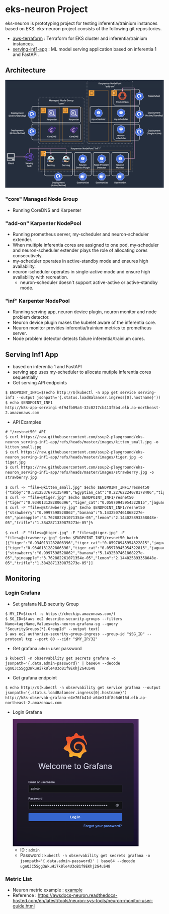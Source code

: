 # eks-neuron Project

eks-neuron is prototyping project for testing inferentia/trainium instances based on EKS. eks-neuron project consists of the following git repositories.

* [aws-terraform](https://github.com/ssup2-playground/eks-neuron_aws-terraform) : Terraform for EKS cluster and inferentia/trainium instances.
* [serving-inf1-app](https://github.com/ssup2-playground/eks-neuron_serving-inf1-app) : ML model serving application based on inferentia 1 and FastAPI.

## Architecture

<img src="/images/architecture.png" width="800"/>

### "core" Managed Node Group

* Running CoreDNS and Karpenter

### "add-on" Karpenter NodePool

* Running prometheus server, my-scheduler and neuron-scheduler extender.
* When multiple inferentia cores are assigned to one pod, my-scheduler and neuron-scheduler extender plays the role of allocating cores consecutively.
* my-scheduler operates in active-standby mode and ensures high availability.
* neuron-scheduler operates in single-active mode and ensure high availability with recreation.
  * neuron-scheduler doesn't support active-active or active-standby mode.

### "inf" Karpenter NodePool

* Running serving app, neuron device plugin, neuron monitor and node problem detector.
* Neuron device plugin makes the kubelet aware of the inferentia core.
* Neuron monitor provides inferentia/trainium metrics to prometheus server. 
* Node problem detector detects failure inferentia/trainium cores.

## Serving Inf1 App

* based on inferentia 1 and FastAPI
* serving app uses my-scheduler to allocate mutiple inferentia cores sequentially
* Get serving API endpoints
```shell
$ ENDPOINT_INF1=$(echo http://$(kubectl -n app get service serving-inf1 --output jsonpath='{.status.loadBalancer.ingress[0].hostname}'))
$ echo $ENDPOINT_INF1
http://k8s-app-servingi-6f94fb09a3-32c0217cb413f5b4.elb.ap-northeast-2.amazonaws.com
```
* API Examples
```shell
# "/restnet50" API
$ curl https://raw.githubusercontent.com/ssup2-playground/eks-neuron_serving-inf1-app/refs/heads/master/images/kitten_small.jpg -o kitten_small.jpg
$ curl https://raw.githubusercontent.com/ssup2-playground/eks-neuron_serving-inf1-app/refs/heads/master/images/tiger.jpg -o tiger.jpg
$ curl https://raw.githubusercontent.com/ssup2-playground/eks-neuron_serving-inf1-app/refs/heads/master/images/strawberry.jpg -o strawberry.jpg

$ curl -F "file=@kitten_small.jpg" $echo $ENDPOINT_INF1/resnet50
{"tabby":"0.5812537670135498","Egyptian_cat":"0.22762224078178406","tiger_cat":"0.10100676119327545","lynx":"0.07389812916517258","tiger":"0.010001023299992085"}
$ curl -F "file=@tiger.jpg" $echo $ENDPOINT_INF1/resnet50
{"tiger":"0.9340131282806396","tiger_cat":"0.05970945954322815","jaguar":"0.0014042318798601627","zebra":"0.0005853709881193936","tabby":"0.0003550454566720873"}%
$ curl -F "file=@strawberry.jpg" $echo $ENDPOINT_INF1/resnet50
{"strawberry":"0.9997598528862","banana":"5.1432507461868227e-05","pineapple":"3.762882261071354e-05","lemon":"2.144025893358048e-05","trifle":"1.3842871339875273e-05"}%

$ curl -F "files=@tiger.jpg" -F "files=@tiger.jpg" -F "files=@strawberry.jpg" $echo $ENDPOINT_INF1/resnet50_batch
[{"tiger":"0.9340131282806396","tiger_cat":"0.05970945954322815","jaguar":"0.0014042318798601627","zebra":"0.0005853709881193936","tabby":"0.0003550454566720873"},{"tiger":"0.9340131282806396","tiger_cat":"0.05970945954322815","jaguar":"0.0014042318798601627","zebra":"0.0005853709881193936","tabby":"0.0003550454566720873"},{"strawberry":"0.9997598528862","banana":"5.1432507461868227e-05","pineapple":"3.762882261071354e-05","lemon":"2.144025893358048e-05","trifle":"1.3842871339875273e-05"}]
```

## Monitoring

### Login Grafana

* Set grafana NLB security Group
```
$ MY_IP=$(curl -s https://checkip.amazonaws.com/)
$ SG_ID=$(aws ec2 describe-security-groups --filters Name=tag:Name,Values=eks-neuron-grafana-sg --query "SecurityGroups[*].GroupId" --output text)
$ aws ec2 authorize-security-group-ingress --group-id "$SG_ID" --protocol tcp --port 80 --cidr "$MY_IP/32"
```

* Get grafana `admin` user password
```
$ kubectl -n observability get secrets grafana -o jsonpath='{.data.admin-password}' | base64 --decode
ugnQJC5Sgg3WkuHi7k8le4U3oB1f9EKhj2G4uS48
```

* Get grafana endpoint
```shell
$ echo http://$(kubectl -n observability get service grafana --output jsonpath='{.status.loadBalancer.ingress[0].hostname}')
http://k8s-observab-grafana-e4e76fb41d-a64e31df8c64616d.elb.ap-northeast-2.amazonaws.com
```

* Login Grafana

  <img src="/images/grafana-login.png" width="400"/>

  * ID : `admin`
  * Password : `kubectl -n observability get secrets grafana -o jsonpath='{.data.admin-password}' | base64 --decode ugnQJC5Sgg3WkuHi7k8le4U3oB1f9EKhj2G4uS48`

### Metric List

* Neuron metric example : [example](neuron-metric-example.txt) 
* Reference : https://awsdocs-neuron.readthedocs-hosted.com/en/latest/tools/neuron-sys-tools/neuron-monitor-user-guide.html
